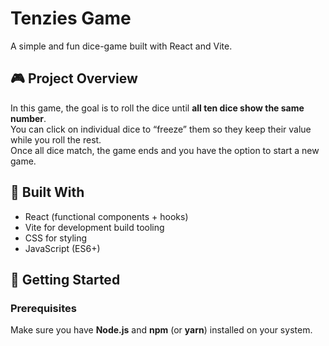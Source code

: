 # Tenzies Game

A simple and fun dice-game built with React and Vite.

## 🎮 Project Overview

In this game, the goal is to roll the dice until **all ten dice show the same number**.  
You can click on individual dice to “freeze” them so they keep their value while you roll the rest.  
Once all dice match, the game ends and you have the option to start a new game.

## 🧰 Built With

- React (functional components + hooks)  
- Vite for development build tooling  
- CSS for styling  
- JavaScript (ES6+)

## 🚀 Getting Started

### Prerequisites

Make sure you have **Node.js** and **npm** (or **yarn**) installed on your system.
